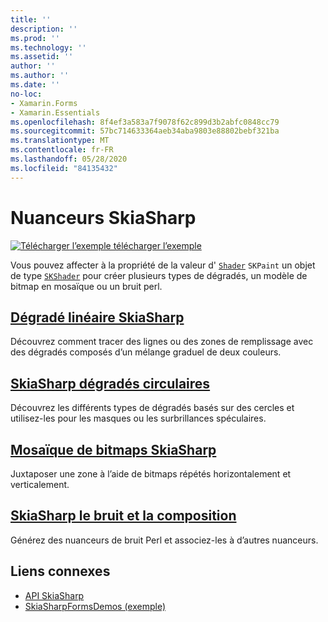 ```yaml
---
title: ''
description: ''
ms.prod: ''
ms.technology: ''
ms.assetid: ''
author: ''
ms.author: ''
ms.date: ''
no-loc:
- Xamarin.Forms
- Xamarin.Essentials
ms.openlocfilehash: 8f4ef3a583a7f9078f62c899d3b2abfc0848cc79
ms.sourcegitcommit: 57bc714633364aeb34aba9803e88802bebf321ba
ms.translationtype: MT
ms.contentlocale: fr-FR
ms.lasthandoff: 05/28/2020
ms.locfileid: "84135432"
---
```

# <a name="skiasharp-shaders"></a>Nuanceurs SkiaSharp

[![Télécharger ](~/media/shared/download.png) l’exemple télécharger l’exemple](https://docs.microsoft.com/samples/xamarin/xamarin-forms-samples/skiasharpforms-demos)

Vous pouvez affecter à la propriété de la valeur d' [`Shader`](xref:SkiaSharp.SKPaint.Shader) `SKPaint` un objet de type [`SKShader`](xref:SkiaSharp.SKShader) pour créer plusieurs types de dégradés, un modèle de bitmap en mosaïque ou un bruit perl.

## <a name="the-skiasharp-linear-gradient"></a>[Dégradé linéaire SkiaSharp](linear-gradient.md)

Découvrez comment tracer des lignes ou des zones de remplissage avec des dégradés composés d’un mélange graduel de deux couleurs.

## <a name="skiasharp-circular-gradients"></a>[SkiaSharp dégradés circulaires](circular-gradients.md)

Découvrez les différents types de dégradés basés sur des cercles et utilisez-les pour les masques ou les surbrillances spéculaires.

## <a name="skiasharp-bitmap-tiling"></a>[Mosaïque de bitmaps SkiaSharp](bitmap-tiling.md)

Juxtaposer une zone à l’aide de bitmaps répétés horizontalement et verticalement.

## <a name="skiasharp-noise-and-composing"></a>[SkiaSharp le bruit et la composition](noise.md)

Générez des nuanceurs de bruit Perl et associez-les à d’autres nuanceurs.

## <a name="related-links"></a>Liens connexes

- [API SkiaSharp](https://docs.microsoft.com/dotnet/api/skiasharp)
- [SkiaSharpFormsDemos (exemple)](https://docs.microsoft.com/samples/xamarin/xamarin-forms-samples/skiasharpforms-demos)

